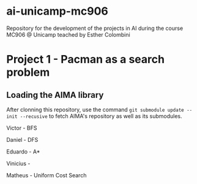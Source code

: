 # ai-unicamp-mc906
Repository for the development of the projects in AI during the course MC906 @ Unicamp teached by Esther Colombini

# Project 1 - Pacman as a search problem

## Loading the AIMA library
After clonning this repository, use the command `git submodule update --init --recusive` to fetch AIMA's repository as well as its submodules. 

Victor - BFS

Daniel - DFS

Eduardo - A*

Vinicius - 

Matheus - Uniform Cost Search
